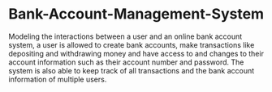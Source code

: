 # Bank-Account-Management-System
Modeling the interactions between a user and an online bank account system, a user is allowed to create bank accounts, make transactions like depositing and withdrawing money and have access to and changes to their account information such as their account number and password. The system is also able to keep track of all transactions and the bank account information of multiple users.
